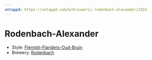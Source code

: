 ```yaml
---
untappd: https://untappd.com/b/brouwerij-rodenbach-alexander/2324
---
```


# Rodenbach-Alexander

- Style: [Flemish-Flanders-Oud-Bruin](Flemish-Flanders-Oud-Bruin.md)
- Brewery: [Rodenbach](Rodenbach.md)